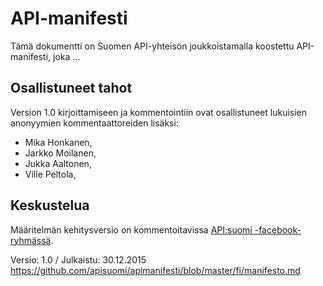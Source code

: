 # API-manifesti

Tämä dokumentti on Suomen API-yhteisön joukkoistamalla koostettu API-manifesti, joka ...

## Osallistuneet tahot

Version 1.0 kirjoittamiseen ja kommentointiin ovat osallistuneet lukuisien anonyymien kommentaattoreiden lisäksi: 

* Mika Honkanen, 
* Jarkko Moilanen,
* Jukka Aaltonen,
* Ville Peltola,


## Keskustelua

Määritelmän kehitysversio on kommentoitavissa [API:suomi -facebook-ryhmässä](https://www.facebook.com/groups/apisuomi/). 

Versio: 1.0 / Julkaistu: 30.12.2015 https://github.com/apisuomi/apimanifesti/blob/master/fi/manifesto.md

